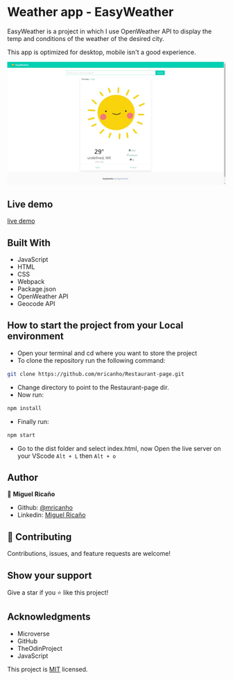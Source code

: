 # Weather app - EasyWeather

EasyWeather is a project in which I use OpenWeather API to display the temp and conditions of the weather of the desired city.

This app is optimized for desktop, mobile isn't a good experience.

![screenshot](dist/assets/img/screenshot.jpeg)

## Live demo

[live demo](https://rawcdn.githack.com/mricanho/weather-app/37a319bdc46aeddcc8164359331defec361fd294/dist/index.html)

## Built With

- JavaScript
- HTML
- CSS
- Webpack
- Package.json
- OpenWeather API
- Geocode API

## How to start the project from your Local environment

- Open your terminal and cd where you want to store the project
- To clone the repository run the following command:
```bash
git clone https://github.com/mricanho/Restaurant-page.git
```
- Change directory to point to the Restaurant-page dir.
- Now run:
```bash
npm install
```
- Finally run:
```bash
npm start
```
- Go to the dist folder and select index.html, now Open the live server on your VScode `Alt + L` then `Alt + o`

## Author

👤 **Miguel Ricaño**

- Github: [@mricanho](https://github.com/mricanho)
- Linkedin: [Miguel Ricaño](https://www.linkedin.com/in/mricanho/)

## 🤝 Contributing

Contributions, issues, and feature requests are welcome!

## Show your support

Give a star if you :star: like this project!

## Acknowledgments

- Microverse
- GitHub
- TheOdinProject
- JavaScript

This project is [MIT](LICENSE) licensed.
